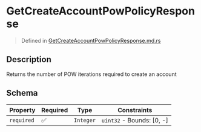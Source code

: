 # GetCreateAccountPowPolicyResponse
> Defined in [GetCreateAccountPowPolicyResponse.md.rs](../../../routes/native/get_create_account_pow_policy/../../interface/src/interface/routes/native/get_create_account_pow_policy)

## Description
Returns the number of POW iterations required to create an account

## Schema

| Property | Required | Type | Constraints |
| --- | --- | --- | --- |
| `required` | ✅ | `Integer` | `uint32` - Bounds: [0, -] | 


